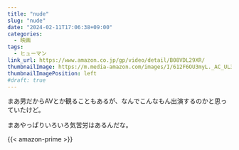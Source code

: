 ```yaml
---
title: "nude"
slug: "nude"
date: "2024-02-11T17:06:38+09:00"
categories:
  - 映画
tags:
  - ヒューマン
link_url: https://www.amazon.co.jp/gp/video/detail/B08VDL29XR/
thumbnailImage: https://m.media-amazon.com/images/I/612F6OU3myL._AC_UL320_.jpg
thumbnailImagePosition: left
#draft: true
---
```

まあ男だからAVとか観ることもあるが、なんでこんなもん出演するのかと思っていたけど。
<!--more-->
まあやっぱりいろいろ気苦労はあるんだな。

{{< amazon-prime >}}

